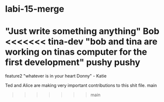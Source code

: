 # labi-15-merge

"Just write something anything" Bob  
<<<<<<< tina-dev
"bob and tina are working on tinas computer for the first development"
pushy pushy
=======
 feature2
"whatever is in your heart Donny" - Katie


Ted and Alice are making very important contributions to this shit file.
 main
>>>>>>> main
